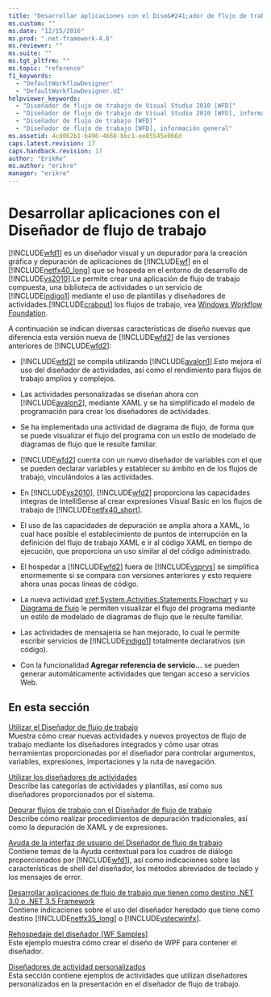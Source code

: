 ```yaml
---
title: "Desarrollar aplicaciones con el Dise&#241;ador de flujo de trabajo | Microsoft Docs"
ms.custom: ""
ms.date: "12/15/2016"
ms.prod: ".net-framework-4.6"
ms.reviewer: ""
ms.suite: ""
ms.tgt_pltfrm: ""
ms.topic: "reference"
f1_keywords: 
  - "DefaultWorkflowDesigner"
  - "DefaultWorkflowDesigner.UI"
helpviewer_keywords: 
  - "Diseñador de flujo de trabajo de Visual Studio 2010 [WFD]"
  - "Diseñador de flujo de trabajo de Visual Studio 2010 [WFD], información general"
  - "Diseñador de flujo de trabajo [WFD]"
  - "Diseñador de flujo de trabajo [WFD], información general"
ms.assetid: 4cd062b1-b496-4668-bbc1-ee85545e066d
caps.latest.revision: 17
caps.handback.revision: 17
author: "ErikRe"
ms.author: "erikre"
manager: "erikre"
---
```

# Desarrollar aplicaciones con el Dise&#241;ador de flujo de trabajo
[!INCLUDE[wfd1](../workflow-designer/includes/wfd1_md.md)] es un diseñador visual y un depurador para la creación gráfica y depuración de aplicaciones de [!INCLUDE[wf](../workflow-designer/includes/wf_md.md)] en el [!INCLUDE[netfx40_long](../workflow-designer/includes/netfx40_long_md.md)] que se hospeda en el entorno de desarrollo de [!INCLUDE[vs2010](../modeling/includes/vs2010_md.md)].Le permite crear una aplicación de flujo de trabajo compuesta, una biblioteca de actividades o un servicio de [!INCLUDE[indigo1](../workflow-designer/includes/indigo1_md.md)] mediante el uso de plantillas y diseñadores de actividades.[!INCLUDE[crabout](../test/includes/crabout_md.md)] los flujos de trabajo, vea [Windows Workflow Foundation](../Topic/Windows%20Workflow%20Foundation.md).  
  
 A continuación se indican diversas características de diseño nuevas que diferencia esta versión nueva de [!INCLUDE[wfd2](../workflow-designer/includes/wfd2_md.md)] de las versiones anteriores de [!INCLUDE[wfd2](../workflow-designer/includes/wfd2_md.md)]:  
  
-   [!INCLUDE[wfd2](../workflow-designer/includes/wfd2_md.md)] se compila utilizando [!INCLUDE[avalon1](../workflow-designer/includes/avalon1_md.md)].Esto mejora el uso del diseñador de actividades, así como el rendimiento para flujos de trabajo amplios y complejos.  
  
-   Las actividades personalizadas se diseñan ahora con [!INCLUDE[avalon2](../workflow-designer/includes/avalon2_md.md)], mediante XAML y se ha simplificado el modelo de programación para crear los diseñadores de actividades.  
  
-   Se ha implementado una actividad de diagrama de flujo, de forma que se puede visualizar el flujo del programa con un estilo de modelado de diagramas de flujo que le resulte familiar.  
  
-   [!INCLUDE[wfd2](../workflow-designer/includes/wfd2_md.md)] cuenta con un nuevo diseñador de variables con el que se pueden declarar variables y establecer su ámbito en de los flujos de trabajo, vinculándolos a las actividades.  
  
-   En [!INCLUDE[vs2010](../modeling/includes/vs2010_md.md)], [!INCLUDE[wfd2](../workflow-designer/includes/wfd2_md.md)] proporciona las capacidades íntegras de IntelliSense al crear expresiones Visual Basic en los flujos de trabajo de [!INCLUDE[netfx40_short](../workflow-designer/includes/netfx40_short_md.md)].  
  
-   El uso de las capacidades de depuración se amplía ahora a XAML, lo cual hace posible el establecimiento de puntos de interrupción en la definición del flujo de trabajo XAML e ir al código XAML en tiempo de ejecución, que proporciona un uso similar al del código administrado.  
  
-   El hospedar a [!INCLUDE[wfd2](../workflow-designer/includes/wfd2_md.md)] fuera de [!INCLUDE[vsprvs](../code-quality/includes/vsprvs_md.md)] se simplifica enormemente si se compara con versiones anteriores y esto requiere ahora unas pocas líneas de código.  
  
-   La nueva actividad <xref:System.Activities.Statements.Flowchart> y su [Diagrama de flujo](../workflow-designer/flowchart-activity-designer.md) le permiten visualizar el flujo del programa mediante un estilo de modelado de diagramas de flujo que le resulte familiar.  
  
-   Las actividades de mensajería se han mejorado, lo cual le permite escribir servicios de [!INCLUDE[indigo1](../workflow-designer/includes/indigo1_md.md)] totalmente declarativos \(sin código\).  
  
-   Con la funcionalidad **Agregar referencia de servicio...** se pueden generar automáticamente actividades que tengan acceso a servicios Web.  
  
## En esta sección  
 [Utilizar el Diseñador de flujo de trabajo](../workflow-designer/using-the-workflow-designer.md)  
 Muestra cómo crear nuevas actividades y nuevos proyectos de flujo de trabajo mediante los diseñadores integrados y cómo usar otras herramientas proporcionadas por el diseñador para controlar argumentos, variables, expresiones, importaciones y la ruta de navegación.  
  
 [Utilizar los diseñadores de actividades](../workflow-designer/using-the-activity-designers.md)  
 Describe las categorías de actividades y plantillas, así como sus diseñadores proporcionados por el sistema.  
  
 [Depurar flujos de trabajo con el Diseñador de flujo de trabajo](../workflow-designer/debugging-workflows-with-the-workflow-designer.md)  
 Describe cómo realizar procedimientos de depuración tradicionales, así como la depuración de XAML y de expresiones.  
  
 [Ayuda de la interfaz de usuario del Diseñador de flujo de trabajo](../workflow-designer/workflow-designer-ui-help.md)  
 Contiene temas de la Ayuda contextual para los cuadros de diálogo proporcionados por [!INCLUDE[wfd1](../workflow-designer/includes/wfd1_md.md)], así como indicaciones sobre las características de shell del diseñador, los métodos abreviados de teclado y los mensajes de error.  
  
 [Desarrollar aplicaciones de flujo de trabajo que tienen como destino .NET 3.0 o .NET 3.5 Framework](../workflow-designer/developing-workflow-applications-targeting-the-dotnet-3-0-or-dotnet-3-5-framework.md)  
 Contiene indicaciones sobre el uso del diseñador heredado que tiene como destino [!INCLUDE[netfx35_long](../workflow-designer/includes/netfx35_long_md.md)] o [!INCLUDE[vstecwinfx](../workflow-designer/includes/vstecwinfx_md.md)].  
  
 [Rehospedaje del diseñador &#91;WF Samples&#93;](../Topic/Designer%20ReHosting.md)  
 Este ejemplo muestra cómo crear el diseño de WPF para contener el diseñador.  
  
 [Diseñadores de actividad personalizados](../Topic/Custom%20Activity%20Designers.md)  
 Esta sección contiene ejemplos de actividades que utilizan diseñadores personalizados en la presentación en el diseñador de flujo de trabajo.
